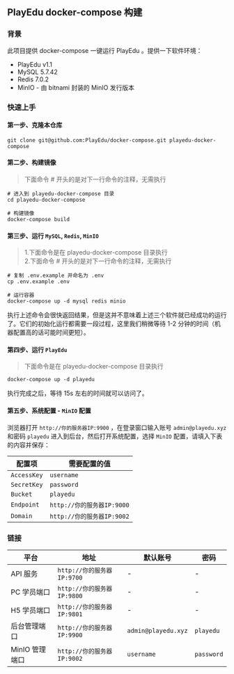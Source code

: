 ## PlayEdu docker-compose 构建

### 背景

此项目提供 docker-compose 一键运行 PlayEdu 。提供一下软件环境：

- PlayEdu v1.1
- MySQL 5.7.42
- Redis 7.0.2
- MinIO - 由 bitnami 封装的 MinIO 发行版本

### 快速上手

#### 第一步、克隆本仓库

```
git clone git@github.com:PlayEdu/docker-compose.git playedu-docker-compose
```

#### 第二步、构建镜像

> 下面命令 # 开头的是对下一行命令的注释，无需执行

```
# 进入到 playedu-docker-compose 目录
cd playedu-docker-compose

# 构建镜像
docker-compose build
```

#### 第三步、运行 `MySQL`, `Redis`, `MinIO`

> 1.下面命令是在 playedu-docker-compose 目录执行  
> 2.下面命令 # 开头的是对下一行命令的注释，无需执行

```
# 复制 .env.example 并命名为 .env
cp .env.example .env

# 运行容器
docker-compose up -d mysql redis minio
```

执行上述命令会很快返回结果，但是这并不意味着上述三个软件就已经成功的运行了。它们的初始化运行都需要一段过程，这里我们稍微等待 1-2 分钟的时间（机器配置高的话可能时间更短）。

#### 第四步、运行 `PlayEdu`

> 下面命令是在 playedu-docker-compose 目录执行

```
docker-compose up -d playedu
```

执行完成之后，等待 15s 左右的时间就可以访问了。

#### 第五步、系统配置 - `MinIO` 配置

浏览器打开 `http://你的服务器IP:9900` ，在登录窗口输入账号 `admin@playedu.xyz` 和密码 `playedu` 进入到后台，然后打开系统配置，选择 `MinIO` 配置，请填入下表的内容并保存：

| 配置项      | 需要配置的值               |
| ----------- | -------------------------- |
| `AccessKey` | `username`                 |
| `SecretKey` | `password`                 |
| `Bucket`    | `playedu`                  |
| `Endpoint`  | `http://你的服务器IP:9000`        |
| `Domain`    | `http://你的服务器IP:9002` |

### 链接

| 平台           | 地址                       | 默认账号            | 密码       |
| -------------- | -------------------------- | ------------------- | ---------- |
| API 服务       | `http://你的服务器IP:9700` | -                   | -          |
| PC 学员端口    | `http://你的服务器IP:9800` | -                   | -          |
| H5 学员端口    | `http://你的服务器IP:9801` | -                   | -          |
| 后台管理端口   | `http://你的服务器IP:9900` | `admin@playedu.xyz` | `playedu`  |
| MinIO 管理端口 | `http://你的服务器IP:9002` | `username`          | `password` |
